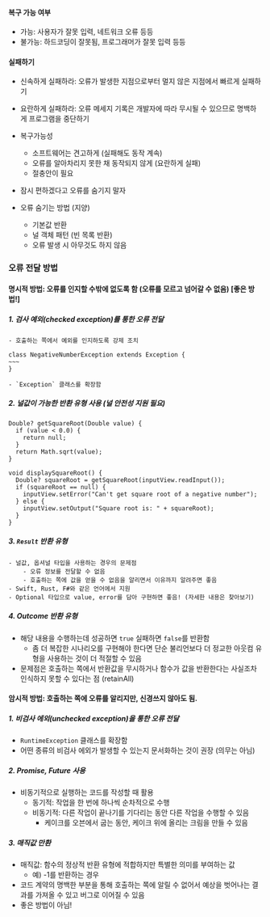 #### 복구 가능 여부

- 가능: 사용자가 잘못 입력, 네트워크 오류 등등
- 불가능: 하드코딩이 잘못됨, 프로그래머가 잘못 입력 등등

#### 실패하기

- 신속하게 실패하라: 오류가 발생한 지점으로부터 멀지 않은 지점에서 빠르게 실패하기
- 요란하게 실패하라: 오류 메세지 기록은 개발자에 따라 무시될 수 있으므로 명백하게 프로그램을 중단하기

- 복구가능성
    - 소프트웨어는 견고하게 (실패해도 동작 계속)
    - 오류를 알아차리지 못한 채 동작되지 않게 (요란하게 실패)
    - 절충안이 필요
- 잠시 편하겠다고 오류를 숨기지 말자
- 오류 숨기는 방법 (지양)
    - 기본값 반환
    - 널 객체 패턴 (빈 목록 반환)
    - 오류 발생 시 아무것도 하지 않음

### 오류 전달 방법

#### 명시적 방법: 오류를 인지할 수밖에 없도록 함 (오류를 모르고 넘어갈 수 없음) [좋은 방법!]

##### 1. 검사 예외(checked exception)를 통한 오류 전달

    - 호출하는 쪽에서 예외를 인지하도록 강제 조치

  ```
  class NegativeNumberException extends Exception {
  ~~~
  }
  ```

    - `Exception` 클래스를 확장함

##### 2. 널값이 가능한 반환 유형 사용 (널 안전성 지원 필요)

  ```
  Double? getSquareRoot(Double value) {
    if (value < 0.0) { 
      return null;
    }
    return Math.sqrt(value);
  }
  
  void displaySquareRoot() {
    Double? squareRoot = getSquareRoot(inputView.readInput());
    if (squareRoot == null) {
      inputView.setError("Can't get square root of a negative number");
    } else {
      inputView.setOutput("Square root is: " + squareRoot);
    }
  }
  ```

##### 3. `Result` 반환 유형

    - 널값, 옵셔널 타입을 사용하는 경우의 문제점
        - 오류 정보를 전달할 수 없음
        - 호출하는 쪽에 값을 얻을 수 없음을 알리면서 이유까지 알려주면 좋음
    - Swift, Rust, F#와 같은 언어에서 지원
    - Optional 타입으로 value, error를 담아 구현하면 좋음! (자세한 내용은 찾아보기)

##### 4. Outcome 반환 유형

- 해당 내용을 수행하는데 성공하면 `true` 실패하면 `false`를 반환함
    - 좀 더 복잡한 시나리오를 구현해야 한다면 단순 불리언보다 더 정교한 아웃컴 유형을 사용하는 것이 더 적절할 수 있음
- 문제점은 호출하는 쪽에서 반환값을 무시하거나 함수가 값을 반환한다는 사실조차 인식하지 못할 수 있다는 점 (retainAll)

#### 암시적 방법: 호출하는 쪽에 오류를 알리지만, 신경쓰지 않아도 됨.

##### 1. 비검사 에외(unchecked exception)을 통한 오류 전달

- `RuntimeException` 클래스를 확장함
- 어떤 종류의 비검사 에외가 발생할 수 있는지 문서화하는 것이 권장 (의무는 아님)

##### 2. Promise, Future 사용

- 비동기적으로 실행하는 코드를 작성할 때 활용
    - 동기적: 작업을 한 번에 하나씩 순차적으로 수행
    - 비동기적: 다른 작업이 끝나기를 기다리는 동안 다른 작업을 수행할 수 있음
        - 케이크를 오븐에서 굽는 동안, 케이크 위에 올리는 크림을 만들 수 있음

##### 3. 매직값 만환

- 매직값: 함수의 정상적 반환 유형에 적합하지만 특별한 의미를 부여하는 값
    - 예) -1를 반환하는 경우
- 코드 계약의 명백한 부분을 통해 호출하는 쪽에 알릴 수 없어서 예상을 벗어나는 결과를 가져올 수 있고 버그로 이어질 수 있음
- 좋은 방법이 아님! 